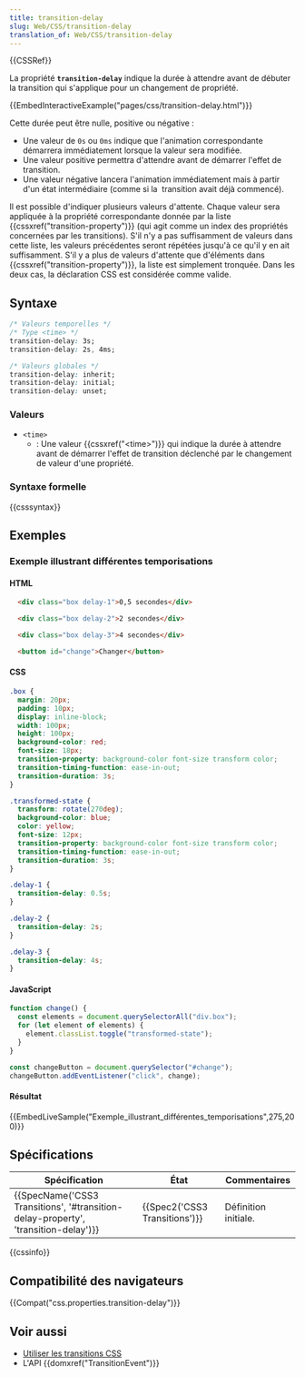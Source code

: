 ```yaml
---
title: transition-delay
slug: Web/CSS/transition-delay
translation_of: Web/CSS/transition-delay
---
```

{{CSSRef}}

La propriété **`transition-delay`** indique la durée à attendre avant de débuter la transition qui s'applique pour un changement de propriété.

{{EmbedInteractiveExample("pages/css/transition-delay.html")}}

Cette durée peut être nulle, positive ou négative :

- Une valeur de `0s` ou `0ms` indique que l'animation correspondante démarrera immédiatement lorsque la valeur sera modifiée.
- Une valeur positive permettra d'attendre avant de démarrer l'effet de transition.
- Une valeur négative lancera l'animation immédiatement mais à partir d'un état intermédiaire (comme si la  transition avait déjà commencé).

Il est possible d'indiquer plusieurs valeurs d'attente. Chaque valeur sera appliquée à la propriété correspondante donnée par la liste {{cssxref("transition-property")}} (qui agit comme un index des propriétés concernées par les transitions). S'il n'y a pas suffisamment de valeurs dans cette liste, les valeurs précédentes seront répétées jusqu'à ce qu'il y en ait suffisamment. S'il y a plus de valeurs d'attente que d'éléments dans {{cssxref("transition-property")}}, la liste est simplement tronquée. Dans les deux cas, la déclaration CSS est considérée comme valide.

## Syntaxe

```css
/* Valeurs temporelles */
/* Type <time> */
transition-delay: 3s;
transition-delay: 2s, 4ms;

/* Valeurs globales */
transition-delay: inherit;
transition-delay: initial;
transition-delay: unset;
```

### Valeurs

- `<time>`
  - : Une valeur {{cssxref("&lt;time&gt;")}} qui indique la durée à attendre avant de démarrer l'effet de transition déclenché par le changement de valeur d'une propriété.

### Syntaxe formelle

{{csssyntax}}

## Exemples

### Exemple illustrant différentes temporisations

#### HTML

```html
  <div class="box delay-1">0,5 secondes</div>

  <div class="box delay-2">2 secondes</div>

  <div class="box delay-3">4 secondes</div>

  <button id="change">Changer</button>
```

#### CSS

```css
.box {
  margin: 20px;
  padding: 10px;
  display: inline-block;
  width: 100px;
  height: 100px;
  background-color: red;
  font-size: 18px;
  transition-property: background-color font-size transform color;
  transition-timing-function: ease-in-out;
  transition-duration: 3s;
}

.transformed-state {
  transform: rotate(270deg);
  background-color: blue;
  color: yellow;
  font-size: 12px;
  transition-property: background-color font-size transform color;
  transition-timing-function: ease-in-out;
  transition-duration: 3s;
}

.delay-1 {
  transition-delay: 0.5s;
}

.delay-2 {
  transition-delay: 2s;
}

.delay-3 {
  transition-delay: 4s;
}
```

#### JavaScript

```js
function change() {
  const elements = document.querySelectorAll("div.box");
  for (let element of elements) {
    element.classList.toggle("transformed-state");
  }
}

const changeButton = document.querySelector("#change");
changeButton.addEventListener("click", change);
```

#### Résultat

{{EmbedLiveSample("Exemple_illustrant_différentes_temporisations",275,200)}}

## Spécifications

| Spécification                                                                                                | État                                     | Commentaires         |
| ------------------------------------------------------------------------------------------------------------ | ---------------------------------------- | -------------------- |
| {{SpecName('CSS3 Transitions', '#transition-delay-property', 'transition-delay')}} | {{Spec2('CSS3 Transitions')}} | Définition initiale. |

{{cssinfo}}

## Compatibilité des navigateurs

{{Compat("css.properties.transition-delay")}}

## Voir aussi

- [Utiliser les transitions CSS](/fr/docs/Web/CSS/CSS_Transitions/Using_CSS_transitions)
- L'API {{domxref("TransitionEvent")}}
